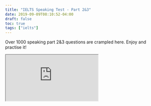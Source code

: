 ```yaml
---
title: "IELTS Speaking Test - Part 2&3"
date: 2019-09-09T08:10:52-04:00
draft: false
toc: true
tags: ["ielts"]
---
```


Over 1000 speaking part 2&3 questions are crampled here. Enjoy and practise it!

<iframe src="https://btcz.im/pages/ielts23/" style="width=800px;border=none;"></iframe>